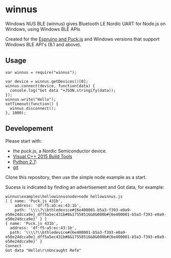 # winnus

Windows NUS BLE (winnus) gives Bluetooth LE Nordic UART for Node.js on Windows, using Windows BLE APIs

Created for the [Espruino and Puck.js](http://www.espruino.com) and Windows versions that support Windows BLE API's (8.1 and above).

## Usage

```
var winnus = require("winnus");

var device = winnus.getDevices()[0];
winnus.connect(device, function(data) {
  console.log("Got data "+JSON.stringify(data));
});
winnus.write("Hello");
setTimeout(function() {
  winnus.disconnect();
}, 1000);
```

## Developement

Please start with:
- the puck.js, a Nordic Semiconductor device.
- [Visual C++ 2015 Build Tools](http://landinghub.visualstudio.com/visual-cpp-build-tools) 
- [Python 2.7](https://www.python.org/downloads/):
- [git](https://git-scm.com/)

Clone this repository, then use the simple node example as a start.

Sucess is indicated by finding an advertisement and Got data, for example:

```
winnus\examples\hellowinnusnode>node hellowinnus.js
[ { name: 'Puck.js 431b',
    address: 'df:f5:a5:ec:43:1b',
    path: '\\\\?\\bthledevice#{6e400001-b5a3-f393-e0a9-e50e24dcca9e}_dff5a5ec431b#8&17558516&0&000b#{6e400001-b5a3-f393-e0a9-e50e24dcca9e}' } ]
{ name: 'Puck.js 431b',
  address: 'df:f5:a5:ec:43:1b',
  path: '\\\\?\\bthledevice#{6e400001-b5a3-f393-e0a9-e50e24dcca9e}_dff5a5ec431b#8&17558516&0&000b#{6e400001-b5a3-f393-e0a9-e50e24dcca9e}' }
Connect
Got data "Hello\r\nUncaught Refe"
```
